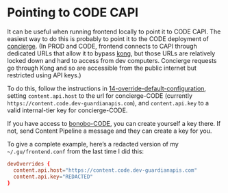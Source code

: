 # Pointing to CODE CAPI

It can be useful when running frontend locally to point it to CODE CAPI. The easiest way to do this is probably to point it to the CODE deployment of [concierge](https://github.com/guardian/content-api/tree/main/concierge). (In PROD and CODE, frontend connects to CAPI through dedicated URLs that allow it to bypass [kong](https://github.com/guardian/content-api/blob/main/gateways/vigile/README.md), but those URLs are relatively locked down and hard to access from dev computers. Concierge requests go through Kong and so are accessible from the public internet but restricted using API keys.)

To do this, follow the instructions in [14-override-default-configuration](./14-override-default-configuration.md), setting `content.api.host` to the url for concierge-CODE (currently `https://content.code.dev-guardianapis.com`), and `content.api.key` to a valid internal-tier key for concierge-CODE.

If you have access to [bonobo-CODE](https://bonobo-code.capi.gutools.co.uk/), you can create yourself a key there. If not, send Content Pipeline a message and they can create a key for you.

To give a complete example, here’s a redacted version of my `~/.gu/frontend.conf` from the last time I did this:

```conf
devOverrides {
  content.api.host="https://content.code.dev-guardianapis.com"
  content.api.key="REDACTED"
}
```
